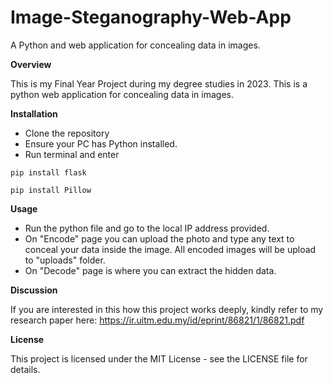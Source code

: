 # Image-Steganography-Web-App
A Python and web application for concealing data in images.

**Overview**

This is my Final Year Project during my degree studies in 2023. This is a python web application for concealing data in images.

**Installation**

- Clone the repository
- Ensure your PC has Python installed.
- Run terminal and enter
```
pip install flask
```
```
pip install Pillow
```
**Usage**
- Run the python file and go to the local IP address provided.
- On "Encode" page you can upload the photo and type any text to conceal your data inside the image. All encoded images will be upload to "uploads" folder.
- On "Decode" page is where you can extract the hidden data.

**Discussion**

If you are interested in this how this project works deeply, kindly refer to my research paper here: https://ir.uitm.edu.my/id/eprint/86821/1/86821.pdf

**License**

This project is licensed under the MIT License - see the LICENSE file for details.
